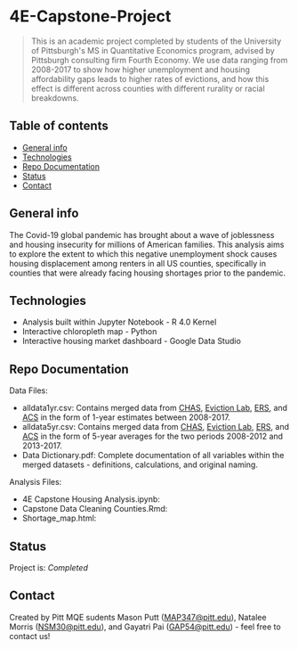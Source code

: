 # 4E-Capstone-Project
> This is an academic project completed by students of the University of Pittsburgh's MS in Quantitative Economics program, advised by Pittsburgh consulting firm Fourth Economy. We use data ranging from 2008-2017 to show how higher unemployment and housing affordability gaps leads to higher rates of evictions, and how this effect is different across counties with different rurality or racial breakdowns.

## Table of contents
* [General info](#general-info)
* [Technologies](#technologies)
* [Repo Documentation](#git-documentation)
* [Status](#status)
* [Contact](#contact)

## General info
The Covid-19 global pandemic has brought about a wave of joblessness and housing insecurity for millions of American families. This analysis aims to explore the extent to which this negative unemployment shock causes housing displacement among renters in all US counties, specifically in counties that were already facing housing shortages prior to the pandemic.

## Technologies
* Analysis built within Jupyter Notebook - R 4.0 Kernel
* Interactive chloropleth map - Python
* Interactive housing market dashboard - Google Data Studio

## Repo Documentation
Data Files:
* alldata1yr.csv: Contains merged data from [CHAS](https://www.huduser.gov/portal/datasets/cp.html#2006-2017_data), [Eviction Lab](https://evictionlab.org/map/#/2016?geography=states&type=er), [ERS](https://www.ers.usda.gov/), and [ACS](https://www.census.gov/topics/education/school-enrollment.html) in the form of 1-year estimates between 2008-2017.
* alldata5yr.csv: Contains merged data from [CHAS](https://www.huduser.gov/portal/datasets/cp.html#2006-2017_data), [Eviction Lab](https://evictionlab.org/map/#/2016?geography=states&type=er), [ERS](https://www.ers.usda.gov/), and [ACS](https://www.census.gov/topics/education/school-enrollment.html) in the form of 5-year averages for the two periods 2008-2012 and 2013-2017.
* Data Dictionary.pdf: Complete documentation of all variables within the merged datasets - definitions, calculations, and original naming.

Analysis Files:
* 4E Capstone Housing Analysis.ipynb: 
* Capstone Data Cleaning Counties.Rmd:
* Shortage_map.html:

## Status
Project is: _Completed_

## Contact
Created by Pitt MQE sudents Mason Putt (MAP347@pitt.edu), Natalee Morris (NSM30@pitt.edu), and Gayatri Pai (GAP54@pitt.edu) - feel free to contact us!
